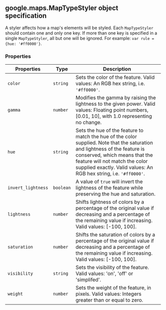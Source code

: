 <h2 id="MapTypeStyler">
google.maps.MapTypeStyler
object specification
</h2><p>A styler affects how a map's elements will be styled. Each <code>MapTypeStyler</code> should contain one and only one key. If more than one key is specified in a single <code>MapTypeStyler</code>, all but one will be ignored. For example: <code>var rule = {hue: '#ff0000'}</code>.</p><h3 id="devsite_header_174">Properties</h3><table summary="interface MapTypeStyler - Properties" width="100%">
<thead>
<tr><th>Properties</th>
<th>Type</th>
<th>Description</th>
</tr></thead>
<tbody>
<tr>
<td><code>color</code></td>
<td><code>string</code></td>
<td>Sets the color of the feature. Valid values: An RGB hex string, i.e. <code>'#ff0000'</code>.</td>
</tr>
<tr>
<td><code>gamma</code></td>
<td><code>number</code></td>
<td>Modifies the gamma by raising the lightness to the given power. Valid values: Floating point numbers, [0.01, 10], with 1.0 representing no change.</td>
</tr>
<tr>
<td><code>hue</code></td>
<td><code>string</code></td>
<td>Sets the hue of the feature to match the hue of the color supplied. Note that the saturation and lightness of the feature is conserved, which means that the feature will not match the color supplied exactly. Valid values: An RGB hex string, i.e. <code>'#ff0000'</code>.</td>
</tr>
<tr>
<td><code>invert_lightness</code></td>
<td><code>boolean</code></td>
<td>A value of <code>true</code> will invert the lightness of the feature while preserving the hue and saturation.</td>
</tr>
<tr>
<td><code>lightness</code></td>
<td><code>number</code></td>
<td>Shifts lightness of colors by a percentage of the original value if decreasing and a percentage of the remaining value if increasing. Valid values: [-100, 100].</td>
</tr>
<tr>
<td><code>saturation</code></td>
<td><code>number</code></td>
<td>Shifts the saturation of colors by a percentage of the original value if decreasing and a percentage of the remaining value if increasing. Valid values: [-100, 100].</td>
</tr>
<tr>
<td><code>visibility</code></td>
<td><code>string</code></td>
<td>Sets the visibility of the feature. Valid values: 'on', 'off' or 'simplifed'.</td>
</tr>
<tr>
<td><code>weight</code></td>
<td><code>number</code></td>
<td>Sets the weight of the feature, in pixels. Valid values: Integers greater than or equal to zero.</td>
</tr>
</tbody>
</table>